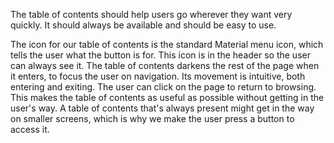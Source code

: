 
The table of contents should help users go wherever they want very quickly. It should always be available and should be easy to use.

The icon for our table of contents is the standard Material menu icon, which tells the user what the button is for. This icon is in the header so the user can always see it. The table of contents darkens the rest of the page when it enters, to focus the user on navigation. Its movement is intuitive, both entering and exiting. The user can click on the page to return to browsing. This makes the table of contents as useful as possible without getting in the user's way. A table of contents that's always present might get in the way on smaller screens, which is why we make the user press a button to access it.
